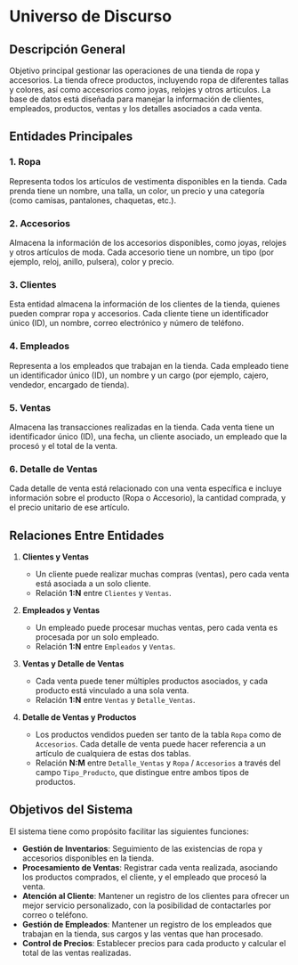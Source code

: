 # Universo de Discurso

## Descripción General

Objetivo principal gestionar las operaciones de una tienda de ropa y accesorios. La tienda ofrece productos, incluyendo ropa de diferentes tallas y colores, así como accesorios como joyas, relojes y otros artículos. La base de datos está diseñada para manejar la información de clientes, empleados, productos, ventas y los detalles asociados a cada venta.

## Entidades Principales

### 1. **Ropa**
Representa todos los artículos de vestimenta disponibles en la tienda. Cada prenda tiene un nombre, una talla, un color, un precio y una categoría (como camisas, pantalones, chaquetas, etc.).

### 2. **Accesorios**
Almacena la información de los accesorios disponibles, como joyas, relojes y otros artículos de moda. Cada accesorio tiene un nombre, un tipo (por ejemplo, reloj, anillo, pulsera), color y precio.

### 3. **Clientes**
Esta entidad almacena la información de los clientes de la tienda, quienes pueden comprar ropa y accesorios. Cada cliente tiene un identificador único (ID), un nombre, correo electrónico y número de teléfono.

### 4. **Empleados**
Representa a los empleados que trabajan en la tienda. Cada empleado tiene un identificador único (ID), un nombre y un cargo (por ejemplo, cajero, vendedor, encargado de tienda).

### 5. **Ventas**
Almacena las transacciones realizadas en la tienda. Cada venta tiene un identificador único (ID), una fecha, un cliente asociado, un empleado que la procesó y el total de la venta.

### 6. **Detalle de Ventas**
Cada detalle de venta está relacionado con una venta específica e incluye información sobre el producto (Ropa o Accesorio), la cantidad comprada, y el precio unitario de ese artículo.

## Relaciones Entre Entidades

1. **Clientes y Ventas**
   - Un cliente puede realizar muchas compras (ventas), pero cada venta está asociada a un solo cliente.
   - Relación **1:N** entre `Clientes` y `Ventas`.

2. **Empleados y Ventas**
   - Un empleado puede procesar muchas ventas, pero cada venta es procesada por un solo empleado.
   - Relación **1:N** entre `Empleados` y `Ventas`.

3. **Ventas y Detalle de Ventas**
   - Cada venta puede tener múltiples productos asociados, y cada producto está vinculado a una sola venta.
   - Relación **1:N** entre `Ventas` y `Detalle_Ventas`.

4. **Detalle de Ventas y Productos**
   - Los productos vendidos pueden ser tanto de la tabla `Ropa` como de `Accesorios`. Cada detalle de venta puede hacer referencia a un artículo de cualquiera de estas dos tablas.
   - Relación **N:M** entre `Detalle_Ventas` y `Ropa` / `Accesorios` a través del campo `Tipo_Producto`, que distingue entre ambos tipos de productos.

## Objetivos del Sistema

El sistema tiene como propósito facilitar las siguientes funciones:
- **Gestión de Inventarios**: Seguimiento de las existencias de ropa y accesorios disponibles en la tienda.
- **Procesamiento de Ventas**: Registrar cada venta realizada, asociando los productos comprados, el cliente, y el empleado que procesó la venta.
- **Atención al Cliente**: Mantener un registro de los clientes para ofrecer un mejor servicio personalizado, con la posibilidad de contactarles por correo o teléfono.
- **Gestión de Empleados**: Mantener un registro de los empleados que trabajan en la tienda, sus cargos y las ventas que han procesado.
- **Control de Precios**: Establecer precios para cada producto y calcular el total de las ventas realizadas.

